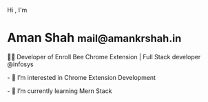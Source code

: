
<p> Hi , I'm </p><h1>Aman Shah <small>mail@amankrshah.in</small></h1>
<p>🧑‍💻 Developer of Enroll Bee Chrome Extension | Full Stack developer @infosys</p>
<p>
    - 👀 I’m interested in Chrome Extension Development
</p>
<p>
     - 🌱 I’m currently learning Mern Stack
</p>





  

<!---
amankshah/amankshah is a ✨ special ✨ repository because its `README.md` (this file) appears on your GitHub profile.
You can click the Preview link to take a look at your changes.
--->
